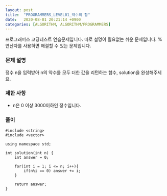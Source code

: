 ```yaml
---
layout: post
title:  "PROGRAMMERS_LEVEL01_약수의 합"
date:   2020-08-01 20:21:14 +0900
categories: [ALGORITHM, ALGORITHM/PROGRAMMERS]
---
```


프로그래머스 코딩테스트 연습문제입니다. 따로 설명이 필요없는 쉬운 문제입니다. % 연산자를 사용하면 해결할 수 있는 문제입니다.

### 문제 설명
정수 n을 입력받아 n의 약수를 모두 더한 값을 리턴하는 함수, solution을 완성해주세요.

### 제한 사항
- n은 0 이상 3000이하인 정수입니다.

### 풀이

```
#include <string>
#include <vector>

using namespace std;

int solution(int n) {
    int answer = 0;

    for(int i = 1; i <= n; i++){       
        if(n%i == 0) answer += i;        
    }

    return answer;
}
```
